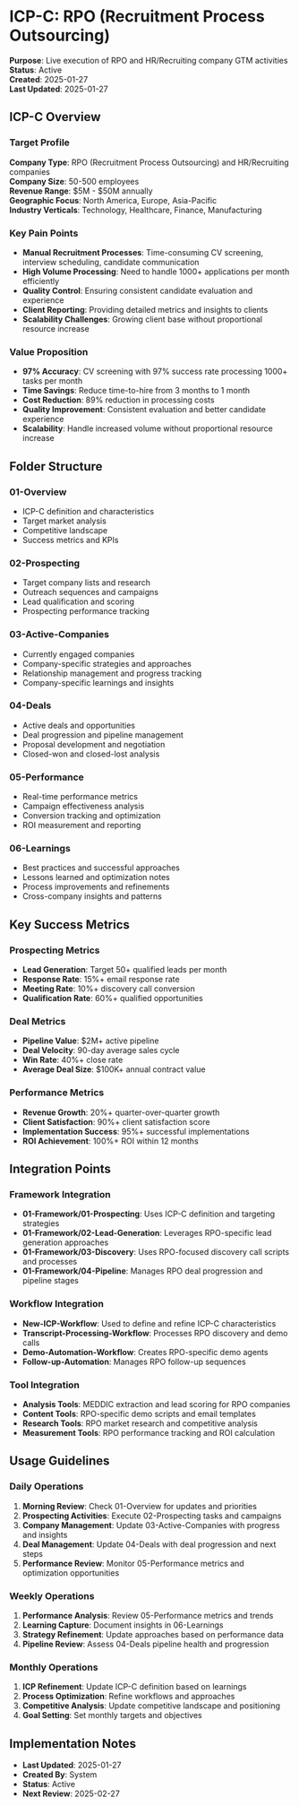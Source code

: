 # ICP-C: RPO (Recruitment Process Outsourcing)
**Purpose**: Live execution of RPO and HR/Recruiting company GTM activities  
**Status**: Active  
**Created**: 2025-01-27  
**Last Updated**: 2025-01-27

## ICP-C Overview

### Target Profile
**Company Type**: RPO (Recruitment Process Outsourcing) and HR/Recruiting companies  
**Company Size**: 50-500 employees  
**Revenue Range**: $5M - $50M annually  
**Geographic Focus**: North America, Europe, Asia-Pacific  
**Industry Verticals**: Technology, Healthcare, Finance, Manufacturing

### Key Pain Points
- **Manual Recruitment Processes**: Time-consuming CV screening, interview scheduling, candidate communication
- **High Volume Processing**: Need to handle 1000+ applications per month efficiently
- **Quality Control**: Ensuring consistent candidate evaluation and experience
- **Client Reporting**: Providing detailed metrics and insights to clients
- **Scalability Challenges**: Growing client base without proportional resource increase

### Value Proposition
- **97% Accuracy**: CV screening with 97% success rate processing 1000+ tasks per month
- **Time Savings**: Reduce time-to-hire from 3 months to 1 month
- **Cost Reduction**: 89% reduction in processing costs
- **Quality Improvement**: Consistent evaluation and better candidate experience
- **Scalability**: Handle increased volume without proportional resource increase

## Folder Structure

### 01-Overview
- ICP-C definition and characteristics
- Target market analysis
- Competitive landscape
- Success metrics and KPIs

### 02-Prospecting
- Target company lists and research
- Outreach sequences and campaigns
- Lead qualification and scoring
- Prospecting performance tracking

### 03-Active-Companies
- Currently engaged companies
- Company-specific strategies and approaches
- Relationship management and progress tracking
- Company-specific learnings and insights

### 04-Deals
- Active deals and opportunities
- Deal progression and pipeline management
- Proposal development and negotiation
- Closed-won and closed-lost analysis

### 05-Performance
- Real-time performance metrics
- Campaign effectiveness analysis
- Conversion tracking and optimization
- ROI measurement and reporting

### 06-Learnings
- Best practices and successful approaches
- Lessons learned and optimization notes
- Process improvements and refinements
- Cross-company insights and patterns

## Key Success Metrics

### Prospecting Metrics
- **Lead Generation**: Target 50+ qualified leads per month
- **Response Rate**: 15%+ email response rate
- **Meeting Rate**: 10%+ discovery call conversion
- **Qualification Rate**: 60%+ qualified opportunities

### Deal Metrics
- **Pipeline Value**: $2M+ active pipeline
- **Deal Velocity**: 90-day average sales cycle
- **Win Rate**: 40%+ close rate
- **Average Deal Size**: $100K+ annual contract value

### Performance Metrics
- **Revenue Growth**: 20%+ quarter-over-quarter growth
- **Client Satisfaction**: 90%+ client satisfaction score
- **Implementation Success**: 95%+ successful implementations
- **ROI Achievement**: 100%+ ROI within 12 months

## Integration Points

### Framework Integration
- **01-Framework/01-Prospecting**: Uses ICP-C definition and targeting strategies
- **01-Framework/02-Lead-Generation**: Leverages RPO-specific lead generation approaches
- **01-Framework/03-Discovery**: Uses RPO-focused discovery call scripts and processes
- **01-Framework/04-Pipeline**: Manages RPO deal progression and pipeline stages

### Workflow Integration
- **New-ICP-Workflow**: Used to define and refine ICP-C characteristics
- **Transcript-Processing-Workflow**: Processes RPO discovery and demo calls
- **Demo-Automation-Workflow**: Creates RPO-specific demo agents
- **Follow-up-Automation**: Manages RPO follow-up sequences

### Tool Integration
- **Analysis Tools**: MEDDIC extraction and lead scoring for RPO companies
- **Content Tools**: RPO-specific demo scripts and email templates
- **Research Tools**: RPO market research and competitive analysis
- **Measurement Tools**: RPO performance tracking and ROI calculation

## Usage Guidelines

### Daily Operations
1. **Morning Review**: Check 01-Overview for updates and priorities
2. **Prospecting Activities**: Execute 02-Prospecting tasks and campaigns
3. **Company Management**: Update 03-Active-Companies with progress and insights
4. **Deal Management**: Update 04-Deals with deal progression and next steps
5. **Performance Review**: Monitor 05-Performance metrics and optimization opportunities

### Weekly Operations
1. **Performance Analysis**: Review 05-Performance metrics and trends
2. **Learning Capture**: Document insights in 06-Learnings
3. **Strategy Refinement**: Update approaches based on performance data
4. **Pipeline Review**: Assess 04-Deals pipeline health and progression

### Monthly Operations
1. **ICP Refinement**: Update ICP-C definition based on learnings
2. **Process Optimization**: Refine workflows and approaches
3. **Competitive Analysis**: Update competitive landscape and positioning
4. **Goal Setting**: Set monthly targets and objectives

## Implementation Notes
- **Last Updated**: 2025-01-27
- **Created By**: System
- **Status**: Active
- **Next Review**: 2025-02-27